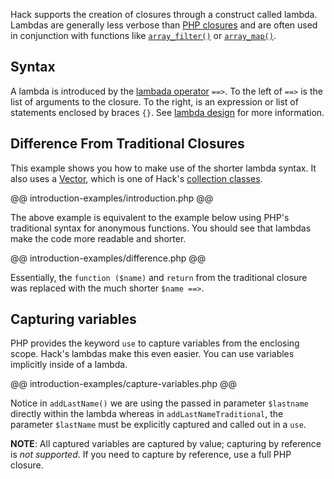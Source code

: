 Hack supports the creation of closures through a construct called lambda. Lambdas are generally less verbose than [PHP closures](http://php.net/manual/en/functions.anonymous.php) and are often used in conjunction with functions like [`array_filter()`](http://php.net/manual/en/function.array-filter.php) or [`array_map()`](http://php.net/manual/en/function.array-map.php).

## Syntax

A lambda is introduced by the [lambada operator](../operators/lambda.md) `==>`. To the left of `==>` is the list of arguments to the closure. To the right, is an expression or list of statements enclosed by braces `{}`. See [lambda design](./design.md) for more information.

## Difference From Traditional Closures

This example shows you how to make use of the shorter lambda syntax. It also uses a [Vector](../reference/class/Vector/), which is one of Hack's [collection classes](../collections/introduction.md).

@@ introduction-examples/introduction.php @@

The above example is equivalent to the example below using PHP's traditional syntax for anonymous functions. You should see that lambdas make the code more readable and shorter.

@@ introduction-examples/difference.php @@

Essentially, the `function ($name)` and `return` from the traditional closure was replaced with the much shorter `$name ==>`.

## Capturing variables

PHP provides the keyword `use` to capture variables from the enclosing scope. Hack's lambdas make this even easier. You can use variables implicitly inside of a lambda.

@@ introduction-examples/capture-variables.php @@

Notice in `addLastName()` we are using the passed in parameter `$lastname` directly within the lambda whereas in `addLastNameTraditional`, the parameter `$lastName` must be explicitly captured and called out in a `use`.

**NOTE**: All captured variables are captured by value; capturing by reference is *not supported*. If you need to capture by reference, use a full PHP closure.
